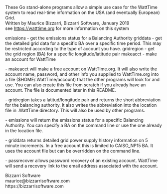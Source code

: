 These Go stand-alone programs allow a simple use case for the WattTime system to read real-time information on the USA (and eventually European) Grid.<br />
Written by Maurice Bizzarri, Bizzarri Software, January 2019<br />
see https://watttime.org for more information on this system<br />
<p>
emissions - get the emissions status for a Balancing Authority
griddata - get the detailed grid data for a specific BA over a specific time period.  This may be restricted according to the type of account you have.
gridregion - get the grid region (BA) for a specific longitude/latitude pair
makeacct  - make an account for WattTime
</p>
<p> - makeacct will make a free account on WattTime.org.  It will also write the account name, password, and other info you supplied to WattTime.org into a file ($HOME/.WattTime/account) that the other programs will look for and use.  You can also create this file from scratch if you already have an account.  The file is documented later in this README.</p>
<p>
- gridregion takes a latitud/longitude pair and returns the short abbreviation for the balancing authority.  It also writes the abbreviation into the location file in .WattTime directory.  This will also be used by other programs.</p>
<p>- emissions will return the emissions status for a specific Balancing Authority.
You can specify a BA on the command line or use the one already in the location file.</p>
<p>- griddata returns detailed grid power supply history information on 5 minute increments.  In a free account this is limited to CAISO_NP15 BA.  It uses the account file but can be overridden on the command line.</p>
<p>- passrecover allows password recovery of an existing account.  WattTime will send a recovery link to the email address associated with the account.</p>
<p>
Bizzarri Software<br />
maurice@bizzarrisoftware.com<br />
https://bizzarrisoftware.com<br />
</p>

